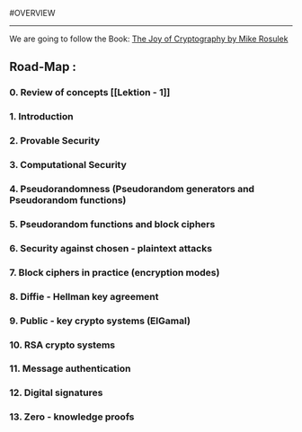 #OVERVIEW 

---
We are going to follow the Book: [The Joy of Cryptography by Mike Rosulek](Resources/book.pdf)

## Road-Map :

### 0. Review of concepts [[Lektion - 1]]
### 1. Introduction
### 2. Provable Security
### 3. Computational Security 
### 4. Pseudorandomness (Pseudorandom generators and Pseudorandom functions)
### 5. Pseudorandom functions and block ciphers
### 6. Security against chosen - plaintext attacks
### 7. Block ciphers in practice (encryption modes)
### 8. Diffie - Hellman key agreement
### 9. Public - key crypto systems (ElGamal)
### 10. RSA crypto systems
### 11. Message authentication
### 12. Digital signatures
### 13. Zero - knowledge proofs










